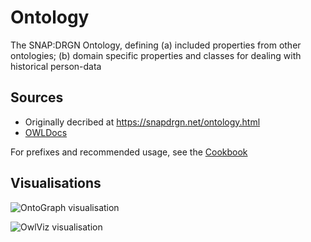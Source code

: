 # Ontology
The SNAP:DRGN Ontology, defining (a) included properties from other ontologies; (b) domain specific properties and classes for dealing with historical person-data

## Sources

* Originally decribed at https://snapdrgn.net/ontology.html
* [OWLDocs](https://snapdrgn.net/ontology/)

For prefixes and recommended usage, see the [Cookbook](https://github.com/SNAP-DRGN/Cookbook/)

## Visualisations

![OntoGraph visualisation](https://snapdrgn.net/img/SNAPOntoGraf.png)

![OwlViz visualisation](https://snapdrgn.net/img/OwlVizImage.png)
